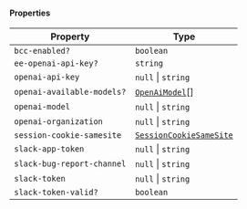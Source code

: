 #### Properties

| Property                                                         | Type                                                                 |
| ---------------------------------------------------------------- | -------------------------------------------------------------------- |
| <a id="bcc-enabled"></a> `bcc-enabled?`                          | `boolean`                                                            |
| <a id="ee-openai-api-key"></a> `ee-openai-api-key?`              | `string`                                                             |
| <a id="openai-api-key"></a> `openai-api-key`                     | `null` \| `string`                                                   |
| <a id="openai-available-models"></a> `openai-available-models?`  | [`OpenAiModel`](./generated/html/OpenAiModel.md)\[]                  |
| <a id="openai-model"></a> `openai-model`                         | `null` \| `string`                                                   |
| <a id="openai-organization"></a> `openai-organization`           | `null` \| `string`                                                   |
| <a id="session-cookie-samesite"></a> `session-cookie-samesite`   | [`SessionCookieSameSite`](./generated/html/SessionCookieSameSite.md) |
| <a id="slack-app-token"></a> `slack-app-token`                   | `null` \| `string`                                                   |
| <a id="slack-bug-report-channel"></a> `slack-bug-report-channel` | `null` \| `string`                                                   |
| <a id="slack-token"></a> `slack-token`                           | `null` \| `string`                                                   |
| <a id="slack-token-valid"></a> `slack-token-valid?`              | `boolean`                                                            |
